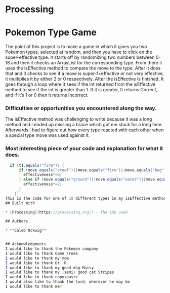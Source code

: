 # Processing
# Pokemon Type Game

The point of this project is to make a game in which it gives you two Pokemon types, selected at random, and then you have to click on the super-effective type. It starts off by randomizing two numbers between 0-18 and then it checks an ArrayList for the corresponding type. From there it uses the isEffective method to compare the move to the type. After it does that and it checks to see if a move is super-f=effective or not very effective, it multiplies it by either 2 or 0 respectively. After the isEffective is finished, It goes through a loop where it sees if the int returned from the isEffective method to see if the int is greater than 1. If it is greater, It returns Correct, and if it’s 1 or 0 then it returns Incorrect.

### Difficulties or opportunities you encountered along the way.

The isEffective method was challenging to write because it was a long method and I ended up missing a brace which got me stuck for a long time. Afterwards I had to figure out how every type reacted with each other when a special type move was used against it.

### Most interesting piece of your code and explanation for what it does.

```Java
  if (t1.equals("fire")) {
      if (move.equals("steel")||move.equals("fire")||move.equals("bug")) {
        effectiveness*=0;
      } else if (move.equals("ground")||move.equals("water")||move.equals("rock")) {
        effectiveness*=2;
      }
    }```
This is the code for one of 18 different types in my isEffective method. This compares the move to the type and if the move is not-very-effective, like if you used a grass move on a fire type, it would multiply it by zero because it would have no chance of being super effective. Or, if you used a water move on a fire type it would multiply it by two because it would be super effective!
## Built With

* [Processing](https://processing.org/) - The IDE used

## Authors

* **Caleb Ockwig** 


## Acknowledgments
I would like to thank the Pokemon company
I would like to thank Game Freak
I would like to thank my mom
I would like to thank Dr. R.
I would like to thank my good dog Maisy
I would like to thank my (semi) good cat Stripes
I would like to thank copy+paste
I would also like to thank the lord, wherever he may be
I would like to thank me?

